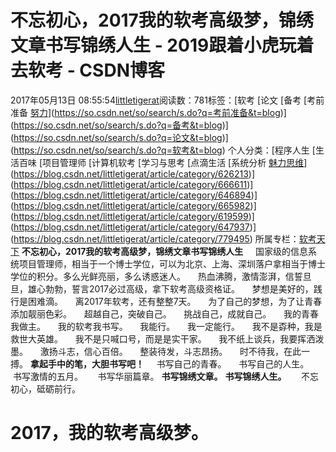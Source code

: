 # 不忘初心，2017我的软考高级梦，锦绣文章书写锦绣人生 - 2019跟着小虎玩着去软考 - CSDN博客
2017年05月13日 08:55:54[littletigerat](https://me.csdn.net/littletigerat)阅读数：781标签：[软考																[论文																[备考																[考前准备																[努力](https://so.csdn.net/so/search/s.do?q=努力&t=blog)](https://so.csdn.net/so/search/s.do?q=考前准备&t=blog)](https://so.csdn.net/so/search/s.do?q=备考&t=blog)](https://so.csdn.net/so/search/s.do?q=论文&t=blog)](https://so.csdn.net/so/search/s.do?q=软考&t=blog)
个人分类：[程序人生																[生活百味																[项目管理师																[计算机软考																[学习与思考																[点滴生活																[系统分析																[魅力思维](https://blog.csdn.net/littletigerat/article/category/710212)](https://blog.csdn.net/littletigerat/article/category/626213)](https://blog.csdn.net/littletigerat/article/category/666611)](https://blog.csdn.net/littletigerat/article/category/646894)](https://blog.csdn.net/littletigerat/article/category/665982)](https://blog.csdn.net/littletigerat/article/category/619599)](https://blog.csdn.net/littletigerat/article/category/647937)](https://blog.csdn.net/littletigerat/article/category/779495)
所属专栏：[软考天下](https://blog.csdn.net/column/details/15515.html)
**不忘初心，2017我的软考高级梦，锦绣文章书写锦绣人生**
    国家级的信息系统项目管理师，相当于一个博士学位，可以为北京、上海、深圳落户拿相当于博士学位的积分。多么光鲜亮丽，多么诱惑迷人。
    热血沸腾，激情澎湃，信誓旦旦，雄心勃勃，誓言2017必过高级，拿下软考高级资格证。
    梦想是美好的，践行是困难滴。
    离2017年软考，还有整整7天。
    为了自己的梦想，为了让青春添加靓丽色彩。
    超越自己，突破自己。
    挑战自己，成就自己。
    我的青春我做主。
    我的软考我书写。
    我能行。
    我一定能行。
    我不是孬种，我是救世大英雄。
    我不是只喊口号，而是是实干家。
    我不纸上谈兵，我要挥洒泼墨。
    激扬斗志，信心百倍。
    整装待发，斗志昂扬。
    时不待我，在此一搏。
**拿起手中的笔，大胆书写吧！**
    书写自己的青春。
    书写自己的人生。
     书写激情的五月。
     书写华丽篇章。
**书写锦绣文章。**
**书写锦绣人生。**
     不忘初心，砥砺前行。
# 2017，我的软考高级梦。

